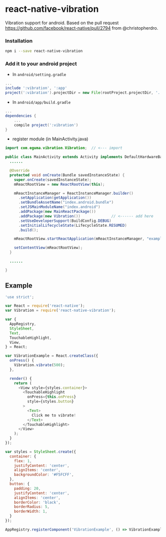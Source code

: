 # react-native-vibration

Vibration support for android. Based on the pull request https://github.com/facebook/react-native/pull/2794 from @christopherdro.

### Installation

```bash
npm i --save react-native-vibration
```

### Add it to your android project

* In `android/setting.gradle`

```gradle
...
include ':vibration', ':app'
project(':vibration').projectDir = new File(rootProject.projectDir, '../node_modules/react-native-vibration/android')
```

* In `android/app/build.gradle`

```gradle
...
dependencies {
    ...
    compile project(':vibration')
}
```

* register module (in MainActivity.java)

```java
import com.eguma.vibration.Vibration;  // <--- import

public class MainActivity extends Activity implements DefaultHardwareBackBtnHandler {
  ......

  @Override
  protected void onCreate(Bundle savedInstanceState) {
    super.onCreate(savedInstanceState);
    mReactRootView = new ReactRootView(this);

    mReactInstanceManager = ReactInstanceManager.builder()
      .setApplication(getApplication())
      .setBundleAssetName("index.android.bundle")
      .setJSMainModuleName("index.android")
      .addPackage(new MainReactPackage())
      .addPackage(new Vibration())              // <------ add here
      .setUseDeveloperSupport(BuildConfig.DEBUG)
      .setInitialLifecycleState(LifecycleState.RESUMED)
      .build();

    mReactRootView.startReactApplication(mReactInstanceManager, "example", null);

    setContentView(mReactRootView);
  }

  ......

}
```

## Example
```javascript
'use strict';

var React = require('react-native');
var Vibration = require('react-native-vibration');

var {
  AppRegistry,
  StyleSheet,
  Text,
  TouchableHighlight,
  View,
} = React;

var VibrationExample = React.createClass({
  onPress() {
    Vibration.vibrate(500);
  },

  render() {
    return (
      <View style={styles.container}>
        <TouchableHighlight
          onPress={this.onPress}
          style={styles.button}
        >
          <Text>
            Click me to vibrate!
          </Text>
        </TouchableHighlight>
      </View>
    );
  }
});

var styles = StyleSheet.create({
  container: {
    flex: 1,
    justifyContent: 'center',
    alignItems: 'center',
    backgroundColor: '#F5FCFF',
  },
  button: {
    padding: 20,
    justifyContent: 'center',
    alignItems: 'center',
    borderColor: 'black',
    borderRadius: 5,
    borderWidth: 1,
  }
});

AppRegistry.registerComponent('VibrationExample', () => VibrationExample);
```
